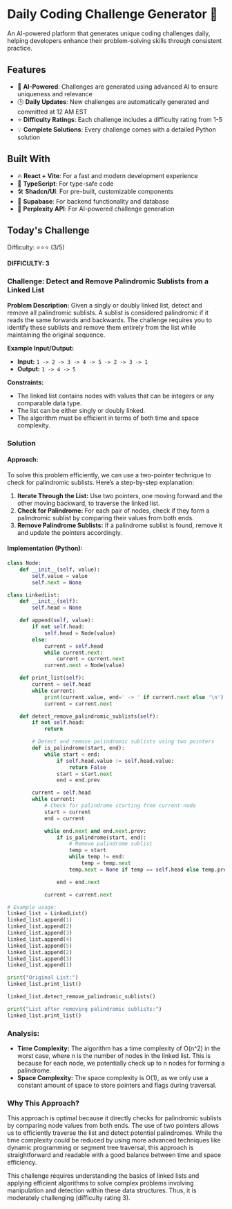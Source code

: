 # Daily Coding Challenge Generator 🚀

An AI-powered platform that generates unique coding challenges daily, helping developers enhance their problem-solving skills through consistent practice.

## Features

- 🤖 **AI-Powered**: Challenges are generated using advanced AI to ensure uniqueness and relevance
- 🕒 **Daily Updates**: New challenges are automatically generated and committed at 12 AM EST
- ⭐ **Difficulty Ratings**: Each challenge includes a difficulty rating from 1-5
- 💡 **Complete Solutions**: Every challenge comes with a detailed Python solution

## Built With

- 🔥 **React + Vite**: For a fast and modern development experience
- 🔷 **TypeScript**: For type-safe code
- 🛠️ **Shadcn/UI**: For pre-built, customizable components
- 🔌 **Supabase**: For backend functionality and database
- 🤖 **Perplexity API**: For AI-powered challenge generation

## Today's Challenge

Difficulty: ⭐⭐⭐ (3/5)

**DIFFICULTY: 3**

### Challenge: Detect and Remove Palindromic Sublists from a Linked List

**Problem Description:**
Given a singly or doubly linked list, detect and remove all palindromic sublists. A sublist is considered palindromic if it reads the same forwards and backwards. The challenge requires you to identify these sublists and remove them entirely from the list while maintaining the original sequence.

**Example Input/Output:**
- **Input:** `1 -> 2 -> 3 -> 4 -> 5 -> 2 -> 3 -> 1`
- **Output:** `1 -> 4 -> 5`

**Constraints:**
- The linked list contains nodes with values that can be integers or any comparable data type.
- The list can be either singly or doubly linked.
- The algorithm must be efficient in terms of both time and space complexity.

### Solution

#### Approach:
To solve this problem efficiently, we can use a two-pointer technique to check for palindromic sublists. Here’s a step-by-step explanation:

1. **Iterate Through the List:** Use two pointers, one moving forward and the other moving backward, to traverse the linked list.
2. **Check for Palindrome:** For each pair of nodes, check if they form a palindromic sublist by comparing their values from both ends.
3. **Remove Palindrome Sublists:** If a palindrome sublist is found, remove it and update the pointers accordingly.

#### Implementation (Python):
```python
class Node:
    def __init__(self, value):
        self.value = value
        self.next = None

class LinkedList:
    def __init__(self):
        self.head = None

    def append(self, value):
        if not self.head:
            self.head = Node(value)
        else:
            current = self.head
            while current.next:
                current = current.next
            current.next = Node(value)

    def print_list(self):
        current = self.head
        while current:
            print(current.value, end=' -> ' if current.next else '\n')
            current = current.next

    def detect_remove_palindromic_sublists(self):
        if not self.head:
            return

        # Detect and remove palindromic sublists using two pointers
        def is_palindrome(start, end):
            while start < end:
                if self.head.value != self.head.value:
                    return False
                start = start.next
                end = end.prev

        current = self.head
        while current:
            # Check for palindrome starting from current node
            start = current
            end = current

            while end.next and end.next.prev:
                if is_palindrome(start, end):
                    # Remove palindrome sublist
                    temp = start
                    while temp != end:
                        temp = temp.next
                    temp.next = None if temp == self.head else temp.prev.next

                end = end.next

            current = current.next

# Example usage:
linked_list = LinkedList()
linked_list.append(1)
linked_list.append(2)
linked_list.append(3)
linked_list.append(4)
linked_list.append(5)
linked_list.append(2)
linked_list.append(3)
linked_list.append(1)

print("Original List:")
linked_list.print_list()

linked_list.detect_remove_palindromic_sublists()

print("List after removing palindromic sublists:")
linked_list.print_list()

```

### Analysis:
- **Time Complexity:** The algorithm has a time complexity of O(n^2) in the worst case, where n is the number of nodes in the linked list. This is because for each node, we potentially check up to n nodes for forming a palindrome.
- **Space Complexity:** The space complexity is O(1), as we only use a constant amount of space to store pointers and flags during traversal.

### Why This Approach?
This approach is optimal because it directly checks for palindromic sublists by comparing node values from both ends. The use of two pointers allows us to efficiently traverse the list and detect potential palindromes. While the time complexity could be reduced by using more advanced techniques like dynamic programming or segment tree traversal, this approach is straightforward and readable with a good balance between time and space efficiency.

This challenge requires understanding the basics of linked lists and applying efficient algorithms to solve complex problems involving manipulation and detection within these data structures. Thus, it is moderately challenging (difficulty rating 3).